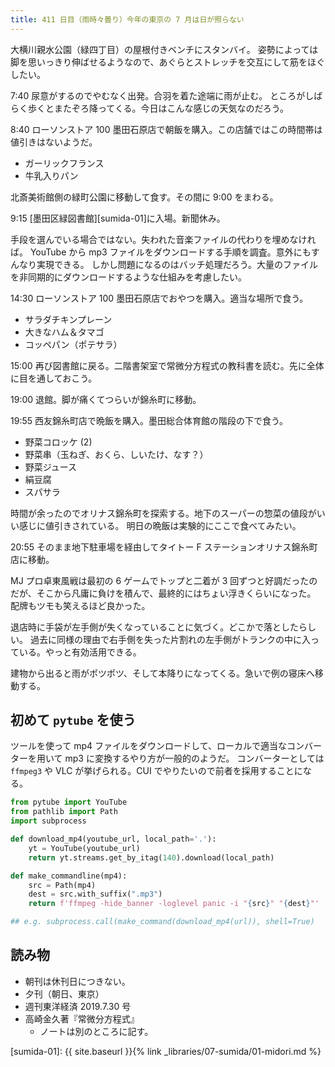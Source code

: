 ```yaml
---
title: 411 日目（雨時々曇り）今年の東京の 7 月は日が照らない
---
```


大横川親水公園（緑四丁目）の屋根付きベンチにスタンバイ。
姿勢によっては脚を思いっきり伸ばせるようなので、あぐらとストレッチを交互にして筋をほぐしたい。

7:40 尿意がするのでやむなく出発。合羽を着た途端に雨が止む。
ところがしばらく歩くとまたぞろ降ってくる。今日はこんな感じの天気なのだろう。

8:40 ローソンストア 100 墨田石原店で朝飯を購入。この店舗ではこの時間帯は値引きはないようだ。

* ガーリックフランス
* 牛乳入りパン

北斎美術館側の緑町公園に移動して食す。その間に 9:00 をまわる。

9:15 [墨田区緑図書館][sumida-01]に入場。新聞休み。

手段を選んでいる場合ではない。失われた音楽ファイルの代わりを埋めなければ。
YouTube から mp3 ファイルをダウンロードする手順を調査。意外にもすんなり実現できる。
しかし問題になるのはバッチ処理だろう。大量のファイルを非同期的にダウンロードするような仕組みを考慮したい。

14:30 ローソンストア 100 墨田石原店でおやつを購入。適当な場所で食う。

* サラダチキンプレーン
* 大きなハム＆タマゴ
* コッペパン（ポテサラ）

15:00 再び図書館に戻る。二階書架室で常微分方程式の教科書を読む。先に全体に目を通しておこう。

19:00 退館。脚が痛くてつらいが錦糸町に移動。

19:55 西友錦糸町店で晩飯を購入。墨田総合体育館の階段の下で食う。

* 野菜コロッケ (2)
* 野菜串（玉ねぎ、おくら、しいたけ、なす？）
* 野菜ジュース
* 絹豆腐
* スパサラ

時間が余ったのでオリナス錦糸町を探索する。地下のスーパーの惣菜の値段がいい感じに値引きされている。
明日の晩飯は実験的にここで食べてみたい。

20:55 そのまま地下駐車場を経由してタイトー F ステーションオリナス錦糸町店に移動。

MJ プロ卓東風戦は最初の 6 ゲームでトップと二着が 3 回ずつと好調だったのだが、そこから凡庸に負けを積んで、最終的にはちょい浮きくらいになった。
配牌もツモも笑えるほど良かった。

退店時に手袋が左手側が失くなっていることに気づく。どこかで落としたらしい。
過去に同様の理由で右手側を失った片割れの左手側がトランクの中に入っている。やっと有効活用できる。

建物から出ると雨がポツポツ、そして本降りになってくる。急いで例の寝床へ移動する。

## 初めて `pytube` を使う

ツールを使って mp4 ファイルをダウンロードして、ローカルで適当なコンバーターを用いて mp3 に変換するやり方が一般的のようだ。
コンバーターとしては `ffmpeg3` や VLC が挙げられる。CUI でやりたいので前者を採用することになる。

```python
from pytube import YouTube
from pathlib import Path
import subprocess

def download_mp4(youtube_url, local_path='.'):
    yt = YouTube(youtube_url)
    return yt.streams.get_by_itag(140).download(local_path)

def make_commandline(mp4):
    src = Path(mp4)
    dest = src.with_suffix(".mp3")
    return f'ffmpeg -hide_banner -loglevel panic -i "{src}" "{dest}"'

## e.g. subprocess.call(make_command(download_mp4(url)), shell=True)
```

## 読み物

* 朝刊は休刊日につきない。
* 夕刊（朝日、東京）
* 週刊東洋経済 2019.7.30 号
* 高崎金久著『常微分方程式』
  * ノートは別のところに記す。

[sumida-01]: {{ site.baseurl }}{% link _libraries/07-sumida/01-midori.md %}
